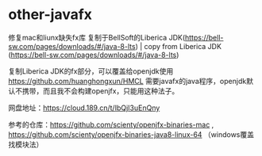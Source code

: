 # other-javafx
修复mac和liunx缺失fx库
复制于BellSoft的Liberica JDK(https://bell-sw.com/pages/downloads/#/java-8-lts)    |    copy from Liberica JDK (https://bell-sw.com/pages/downloads/#/java-8-lts)

复制Liberica JDK的fx部分，可以覆盖给openjdk使用
https://github.com/huanghongxun/HMCL 需要javafx的java程序，openjdk默认不携带，而且我不会构建openjfx，只能用这种法子。

网盘地址：https://cloud.189.cn/t/IbQjI3uEnQny

参考的仓库：https://github.com/scienty/openjfx-binaries-mac , https://github.com/scienty/openjfx-binaries-java8-linux-64 （windows覆盖找模块法）

